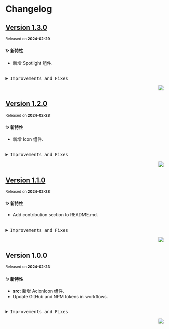 # Changelog

## [Version&nbsp;1.3.0](https://github.com/datoou/components/compare/v1.2.0...v1.3.0)

<sup>Released on **2024-02-29**</sup>

#### ✨ 新特性

- 新增 Spotlight 组件.

<br/>

<details>
<summary><kbd>Improvements and Fixes</kbd></summary>

#### What's improved

- 新增 Spotlight 组件 ([189041b](https://github.com/datoou/components/commit/189041b))

</details>

<div align="right">

[![](https://img.shields.io/badge/-BACK_TO_TOP-151515?style=flat-square)](#readme-top)

</div>

## [Version&nbsp;1.2.0](https://github.com/datoou/components/compare/v1.1.0...v1.2.0)

<sup>Released on **2024-02-28**</sup>

#### ✨ 新特性

- 新增 Icon 组件.

<br/>

<details>
<summary><kbd>Improvements and Fixes</kbd></summary>

#### What's improved

- 新增 Icon 组件 ([3f9a8c5](https://github.com/datoou/components/commit/3f9a8c5))

</details>

<div align="right">

[![](https://img.shields.io/badge/-BACK_TO_TOP-151515?style=flat-square)](#readme-top)

</div>

## [Version&nbsp;1.1.0](https://github.com/datoou/components/compare/v1.0.0...v1.1.0)

<sup>Released on **2024-02-28**</sup>

#### ✨ 新特性

- Add contribution section to README.md.

<br/>

<details>
<summary><kbd>Improvements and Fixes</kbd></summary>

#### What's improved

- Add contribution section to README.md ([f896f67](https://github.com/datoou/components/commit/f896f67))

</details>

<div align="right">

[![](https://img.shields.io/badge/-BACK_TO_TOP-151515?style=flat-square)](#readme-top)

</div>

## Version&nbsp;1.0.0

<sup>Released on **2024-02-23**</sup>

#### ✨ 新特性

- **src**: 新增 AcionIcon 组件.
- Update GitHub and NPM tokens in workflows.

<br/>

<details>
<summary><kbd>Improvements and Fixes</kbd></summary>

#### What's improved

- **src**: 新增 AcionIcon 组件 ([826454c](https://github.com/datoou/components/commit/826454c))
- Update GitHub and NPM tokens in workflows ([41c1a1d](https://github.com/datoou/components/commit/41c1a1d))

</details>

<div align="right">

[![](https://img.shields.io/badge/-BACK_TO_TOP-151515?style=flat-square)](#readme-top)

</div>
